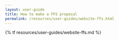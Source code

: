 ```yaml
---
layout: user-guide
title: How to make a FFS proposal
permalink: /resources/user-guides/website-ffs.html
---
```


{% tf resources/user-guides/website-ffs.md %}